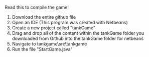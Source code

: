 Read this to compile the game!

1. Download the entire github file
2. Open an IDE (This program was created with Netbeans)
3. Create a new project called "tankGame"
4. Drag and drop all of the content within the tankGame folder you downloaded from Github into the tankGame folder for netbeans
5. Navigate to tankgame\src\tankgame
6. Run the file "StartGame.java"
